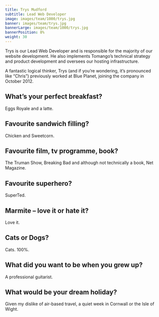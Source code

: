 ```yaml
---
title: Trys Mudford
subtitle: Lead Web Developer
image: images/team/1000/trys.jpg
banner: images/team/trys.jpg
bannerLarge: images/team/1000/trys.jpg
bannerPosition: 8%
weight: 30
---
```


Trys is our Lead Web Developer and is responsible for the majority of our website development. He also implements Tomango’s technical strategy and product development and oversees our hosting infrastructure.

A fantastic logical thinker, Trys (and if you’re wondering, it’s pronounced like “Chris”) previously worked at Blue Planet, joining the company in October 2012.

## What’s your perfect breakfast?
Eggs Royale and a latte.

## Favourite sandwich filling?
Chicken and Sweetcorn.

## Favourite film, tv programme, book?
The Truman Show, Breaking Bad and although not technically a book, Net Magazine.

## Favourite superhero?
SuperTed.

## Marmite – love it or hate it?
Love it.

## Cats or Dogs?
Cats. 100%.

## What did you want to be when you grew up?
A professional guitarist.

## What would be your dream holiday?
Given my dislike of air-based travel, a quiet week in Cornwall or the Isle of Wight.
